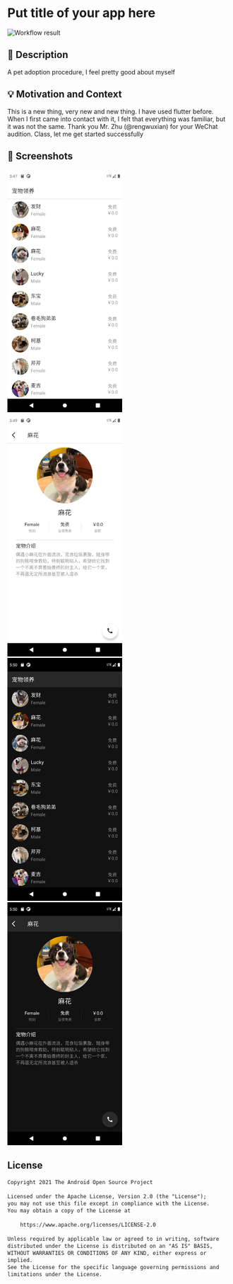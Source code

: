 # Put title of your app here

<!--- Replace <OWNER> with your Github Username and <REPOSITORY> with the name of your repository. -->
<!--- You can find both of these in the url bar when you open your repository in github. -->
![Workflow result](https://github.com/mofada/ComposePuppyAdoption/workflows/Check/badge.svg)


## :scroll: Description
<!--- Describe your app in one or two sentences -->
A pet adoption procedure, I feel pretty good about myself

## :bulb: Motivation and Context
<!--- Optionally point readers to interesting parts of your submission. -->
<!--- What are you especially proud of? -->
This is a new thing, very new and new thing. I have used flutter before. When I first came into contact with it, I felt that everything was familiar, but it was not the same. Thank you Mr. Zhu (@rengwuxian) for your WeChat audition. Class, let me get started successfully

## :camera_flash: Screenshots
<!-- You can add more screenshots here if you like -->
<img src="/results/screenshot_1.png" width="260">&emsp;<img src="/results/screenshot_2.png" width="260">
<img src="/results/screenshot_1_dark.png" width="260">&emsp;<img src="/results/screenshot_2_dark.png" width="260">

## License
```
Copyright 2021 The Android Open Source Project

Licensed under the Apache License, Version 2.0 (the "License");
you may not use this file except in compliance with the License.
You may obtain a copy of the License at

    https://www.apache.org/licenses/LICENSE-2.0

Unless required by applicable law or agreed to in writing, software
distributed under the License is distributed on an "AS IS" BASIS,
WITHOUT WARRANTIES OR CONDITIONS OF ANY KIND, either express or implied.
See the License for the specific language governing permissions and
limitations under the License.
```